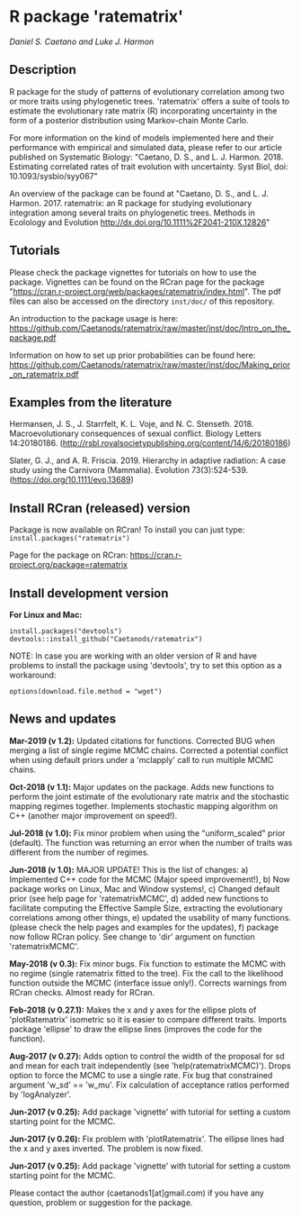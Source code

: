 # R package 'ratematrix'

*Daniel S. Caetano and Luke J. Harmon*

## Description

R package for the study of patterns of evolutionary correlation among two or more traits using phylogenetic trees. 'ratematrix' offers a suite of tools to estimate the evolutionary rate matrix (R) incorporating uncertainty in the form of a posterior distribution using Markov-chain Monte Carlo.

For more information on the kind of models implemented here and their performance with empirical and simulated data, please refer to our article published on Systematic Biology: "Caetano, D. S., and L. J. Harmon. 2018. Estimating correlated rates of trait evolution with uncertainty. Syst Biol, doi: 10.1093/sysbio/syy067"

An overview of the package can be found at "Caetano, D. S., and L. J. Harmon. 2017. ratematrix: an R package for studying evolutionary integration among several traits on phylogenetic trees. Methods in Ecolology and Evolution http://dx.doi.org/10.1111%2F2041-210X.12826"

## Tutorials

Please check the package vignettes for tutorials on how to use the package. Vignettes can be found on the RCran page for the package "https://cran.r-project.org/web/packages/ratematrix/index.html". The pdf files can also be accessed on the directory `inst/doc/` of this repository.

An introduction to the package usage is here: <https://github.com/Caetanods/ratematrix/raw/master/inst/doc/Intro_on_the_package.pdf>

Information on how to set up prior probabilities can be found here: <https://github.com/Caetanods/ratematrix/raw/master/inst/doc/Making_prior_on_ratematrix.pdf>

## Examples from the literature

Hermansen, J. S., J. Starrfelt, K. L. Voje, and N. C. Stenseth. 2018. Macroevolutionary consequences of sexual conflict. Biology Letters 14:20180186. (http://rsbl.royalsocietypublishing.org/content/14/6/20180186)

Slater, G. J., and A. R. Friscia. 2019. Hierarchy in adaptive radiation: A case study using the Carnivora (Mammalia). Evolution 73(3):524-539. (https://doi.org/10.1111/evo.13689)

## Install RCran (released) version

Package is now available on RCran! To install you can just type: `install.packages("ratematrix")`

Page for the package on RCran: https://cran.r-project.org/package=ratematrix

## Install development version

**For Linux and Mac:**

```{r,R.options=list(max.print=20)}
install.packages("devtools")
devtools::install_github("Caetanods/ratematrix")
```

NOTE: In case you are working with an older version of R and have problems to install the package using 'devtools', try to set this option as a workaround:
```{r,R.options=list(max.print=20)}
options(download.file.method = "wget")
```

## News and updates

**Mar-2019 (v 1.2):** Updated citations for functions. Corrected BUG when merging a list of single regime MCMC chains. Corrected a potential conflict when using default priors under a 'mclapply' call to run multiple MCMC chains.

**Oct-2018 (v 1.1):** Major updates on the package. Adds new functions to perform the joint estimate of the evolutionary rate matrix and the stochastic mapping regimes together. Implements stochastic mapping algorithm on C++ (another major improvement on speed!).

**Jul-2018 (v 1.0):** Fix minor problem when using the "uniform_scaled" prior (default). The function was returning an error when the number of traits was different from the number of regimes.

**Jun-2018 (v 1.0):** MAJOR UPDATE! This is the list of changes: a) Implemented C++ code for the MCMC (Major speed improvement!), b) Now package works on Linux, Mac and Window systems!, c) Changed default prior (see help page for 'ratematrixMCMC', d) added new functions to facilitate computing the Effective Sample Size, extracting the evolutionary correlations among other things, e) updated the usability of many functions. (please check the help pages and examples for the updates), f) package now follow RCran policy. See change to 'dir' argument on function 'ratematrixMCMC'.

**May-2018 (v 0.3):** Fix minor bugs. Fix function to estimate the MCMC with no regime (single ratematrix fitted to the tree). Fix the call to the likelihood function outside the MCMC (interface issue only!). Corrects warnings from RCran checks. Almost ready for RCran.

**Feb-2018 (v 0.27.1):** Makes the x and y axes for the ellipse plots of 'plotRatematrix' isometric so it is easier to compare different traits. Imports package 'ellipse' to draw the ellipse lines (improves the code for the function).

**Aug-2017 (v 0.27):** Adds option to control the width of the proposal for sd and mean for each trait independently (see 'help(ratematrixMCMC)'). Drops option to force the MCMC to use a single rate. Fix bug that constrained argument 'w_sd' == 'w_mu'. Fix calculation of acceptance ratios performed by 'logAnalyzer'.

**Jun-2017 (v 0.25):** Add package 'vignette' with tutorial for setting a custom starting point for the MCMC.

**Jun-2017 (v 0.26):** Fix problem with 'plotRatematrix'. The ellipse lines had the x and y axes inverted. The problem is now fixed.

**Jun-2017 (v 0.25):** Add package 'vignette' with tutorial for setting a custom starting point for the MCMC.

Please contact the author (caetanods1[at]gmail.com) if you have any question, problem or suggestion for the package.
